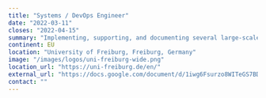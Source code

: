 ```yaml
---
title: "Systems / DevOps Engineer"
date: "2022-03-11"
closes: "2022-04-15"
summary: "Implementing, supporting, and documenting several large-scale application systems. This role includes, but is not limited to, the installation, modification, testing, and upgrades of applications, operating systems, file systems, hardware, and cloud environments. The work will be carried out together with other administrators."
continent: EU
location: "University of Freiburg, Freiburg, Germany"
image: "/images/logos/uni-freiburg-wide.png"
location_url: "https://uni-freiburg.de/en/"
external_url: "https://docs.google.com/document/d/1iwg6Fsurzo8WITeGS7BD75E7cnzuVKKKRosVapCT4XA/preview"
contact: ""
---
```

